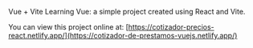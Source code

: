 Vue + Vite
Learning Vue: a simple project created using React and Vite.

You can view this project online at: [https://cotizador-precios-react.netlify.app/](https://cotizador-de-prestamos-vuejs.netlify.app/)
